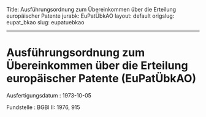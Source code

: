 Title: Ausführungsordnung zum Übereinkommen über die Erteilung europäischer Patente
jurabk: EuPatÜbkAO
layout: default
origslug: eupat_bkao
slug: eupatuebkao

---

# Ausführungsordnung zum Übereinkommen über die Erteilung europäischer Patente (EuPatÜbkAO)

Ausfertigungsdatum
:   1973-10-05

Fundstelle
:   BGBl II: 1976, 915

